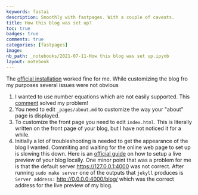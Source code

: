 ```yaml
---
keywords: fastai
description: Smoothly with fastpages. With a couple of caveats.
title: How this blog was set up?
toc: true 
badges: true
comments: true
categories: [fastpages]
image: 
nb_path: _notebooks/2021-07-11-How this blog was set up.ipynb
layout: notebook
---
```


<!--
#################################################
### THIS FILE WAS AUTOGENERATED! DO NOT EDIT! ###
#################################################
# file to edit: _notebooks/2021-07-11-How this blog was set up.ipynb
-->

<div class="container" id="notebook-container">
        
<div class="cell border-box-sizing text_cell rendered"><div class="inner_cell">
<div class="text_cell_render border-box-sizing rendered_html">
<p>The <a href="https://github.com/fastai/fastpages#setup-instructions">official installation</a> worked fine for me. While customizing the blog fro my purposes several issues were not obvious</p>
<ol>
<li>I wanted to use number equations which are not easily supported. This <a href="https://forums.fast.ai/t/consider-setting-use-math-to-true-by-default/64276/6">comment</a> solved my problem!</li>
<li>You need to edit <code>_pages/about.md</code> to customize the way your "about" page is displayed.</li>
<li>To customize the front page you need to edit <code>index.html</code>. This is literally written on the front page of your blog, but I have not noticed it for a while.</li>
<li>Initially a lot of troubleshooting is needed to get the appearance of the blog I wanted. Commiting and waiting for the online web page to set up is slowing this down. Here is an <a href="https://github.com/fastai/fastpages/blob/master/_fastpages_docs/DEVELOPMENT.md#converting-the-pages-locally">official guide</a> on how to setup a live preview of your blog locally. One minor point that was a problem for me is that the default server  <a href="https://127.0.0.1:4000">https://127.0.0.1:4000</a> was not correct. After running <code>sudo make server</code> one of the outputs that <code>jekyll</code> produces is <code>Server address:</code> <a href="http://0.0.0.0:4000/blog/">http://0.0.0.0:4000/blog/</a> which was the correct address for the live preview of my blog.</li>
</ol>

</div>
</div>
</div>
</div>
 

